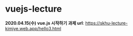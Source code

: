 # vuejs-lecture
**2020.04.15(수) vue.js 시작하기 과제 url**: https://skhu-lecture-kimjye.web.app/hello3.html
